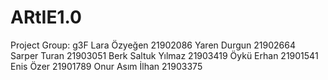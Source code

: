 # ARtIE1.0
Project Group: g3F 
Lara Özyeğen 21902086 
Yaren Durgun 21902664 
Sarper Turan 21903051 
Berk Saltuk Yılmaz 21903419 
Öykü Erhan 21901541 
Enis Özer 21901789 
Onur Asım İlhan 21903375
